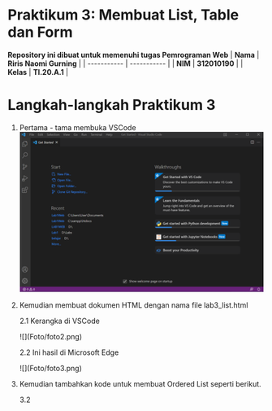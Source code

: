 # Praktikum 3: Membuat List, Table dan Form

<strong>Repository ini dibuat untuk memenuhi tugas Pemrograman Web</strong>
| <strong>Nama</strong>      | <strong>Riris Naomi Gurning</strong>  |
| ----------- | ----------- |
| <strong>NIM</strong>     | <strong>312010190</strong>       |
| <strong>Kelas</strong>   | <strong>TI.20.A.1</strong>        |

# Langkah-langkah Praktikum 3

1. Pertama - tama membuka VSCode
  ![](Foto/foto1.png)

2. Kemudian membuat dokumen HTML dengan nama file lab3_list.html
    <p>2.1 Kerangka di VSCode</p>
     ![](Foto/foto2.png)
    <p>2.2 Ini hasil di Microsoft Edge</p>
     ![](Foto/foto3.png)

3. Kemudian tambahkan kode untuk membuat Ordered List seperti berikut.
    <p>3.2 